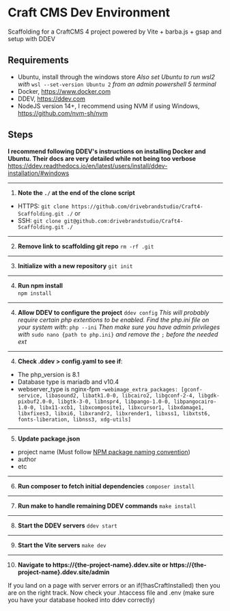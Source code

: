 # Craft CMS Dev Environment
Scaffolding for a CraftCMS 4 project powered by Vite + barba.js + gsap and setup with DDEV

## Requirements
-   Ubuntu, install through the windows store
    *Also set Ubuntu to run wsl2 with* `wsl --set-version Ubuntu 2` *from an admin powershell 5 terminal*
-   Docker, https://www.docker.com
-   DDEV, https://ddev.com
-   NodeJS version 14+, I recommend using NVM if using Windows, https://github.com/nvm-sh/nvm

## Steps
**I recommend following DDEV's instructions on installing Docker and Ubuntu. Their docs are very detailed while not being too verbose**
https://ddev.readthedocs.io/en/latest/users/install/ddev-installation/#windows 

---
1. **Note the `./` at the end of the clone script**
- HTTPS: `git clone https://github.com/drivebrandstudio/Craft4-Scaffolding.git ./`
or
- SSH: `git clone git@github.com:drivebrandstudio/Craft4-Scaffolding.git ./`
---
2. **Remove link to scaffolding git repo**
`rm -rf .git`
---
3. **Initialize with a new repository**
`git init`
---
4. **Run npm install**  
`npm install`
---
4. **Allow DDEV to configure the project**
`ddev config`
*This will probably require certain php extentions to be enabled. Find the php.ini file on your system with*: `php --ini`
*Then make sure you have admin privileges with* `sudo nano {path to php.ini}` *and remove the* `;` *before the needed ext*   
---
4. **Check .ddev > config.yaml to see if**:
- The php_version is 8.1
- Database type is mariadb and v10.4
- webserver_type is nginx-fpm
-`webimage_extra_packages: [gconf-service, libasound2, libatk1.0-0, libcairo2, libgconf-2-4, libgdk-pixbuf2.0-0, libgtk-3-0, libnspr4, libpango-1.0-0, libpangocairo-1.0-0, libx11-xcb1, libxcomposite1, libxcursor1, libxdamage1, libxfixes3, libxi6, libxrandr2, libxrender1, libxss1, libxtst6, fonts-liberation, libnss3, xdg-utils]`
---
5. **Update package.json**
- project name (Must follow [NPM package naming convention](https://docs.npmjs.com/cli/v9/configuring-npm/package-json#name))
- author
- etc
---
6. **Run composer to fetch initial dependencies**
`composer install`
---
7. **Run make to handle remaining DDEV commands**
`make install`
---
8. **Start the DDEV servers**
`ddev start`
---
9. **Start the Vite servers**
`make dev`
---
10. **Navigate to https://{the-project-name}.ddev.site or https://{the-project-name}.ddev.site/admin**

If you land on a page with server errors or an if(!hasCraftInstalled) then you are on the right track. Now check your .htaccess file and .env (make sure you have your database hooked into ddev correctly)